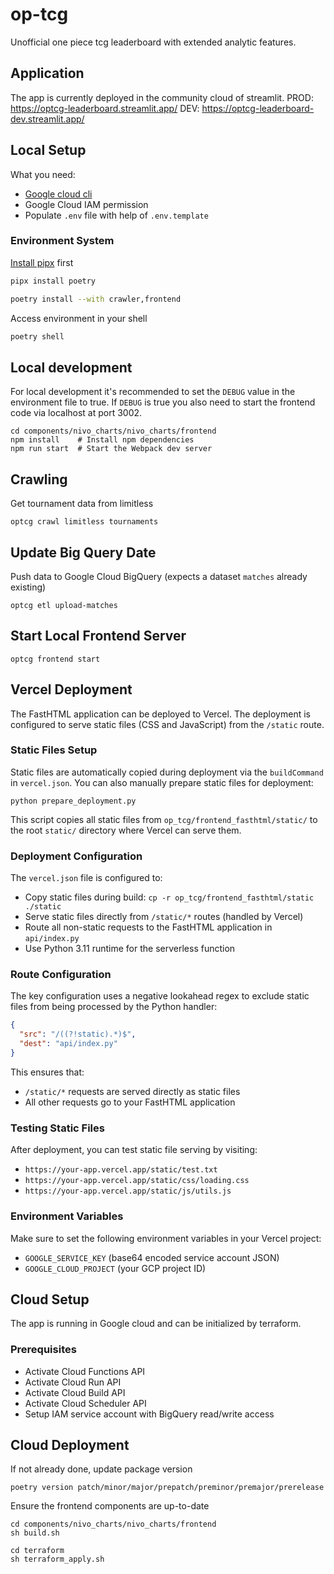 # op-tcg
Unofficial one piece tcg leaderboard with extended analytic features. 

## Application
The app is currently deployed in the community cloud of streamlit.
PROD: https://optcg-leaderboard.streamlit.app/
DEV: https://optcg-leaderboard-dev.streamlit.app/

## Local Setup

What you need:
* [Google cloud cli](https://cloud.google.com/sdk/docs/install-sdk?hl=de)
* Google Cloud IAM permission
* Populate `.env` file with help of `.env.template`

### Environment System
[Install pipx](https://github.com/pypa/pipx) first
```sh
pipx install poetry
```
```sh
poetry install --with crawler,frontend
```
Access environment in your shell
```sh
poetry shell
```

## Local development
For local development it's recommended to set the `DEBUG` value in the environment file to true. 
If `DEBUG` is true you also need to start the frontend code via localhost at port 3002.
```
cd components/nivo_charts/nivo_charts/frontend
npm install    # Install npm dependencies
npm run start  # Start the Webpack dev server
```

## Crawling
Get tournament data from limitless
```
optcg crawl limitless tournaments
```


## Update Big Query Date
Push data to Google Cloud BigQuery (expects a dataset `matches` already existing)
```
optcg etl upload-matches
```


## Start Local Frontend Server
```
optcg frontend start
```

## Vercel Deployment

The FastHTML application can be deployed to Vercel. The deployment is configured to serve static files (CSS and JavaScript) from the `/static` route.

### Static Files Setup
Static files are automatically copied during deployment via the `buildCommand` in `vercel.json`. You can also manually prepare static files for deployment:

```shell
python prepare_deployment.py
```

This script copies all static files from `op_tcg/frontend_fasthtml/static/` to the root `static/` directory where Vercel can serve them.

### Deployment Configuration
The `vercel.json` file is configured to:
- Copy static files during build: `cp -r op_tcg/frontend_fasthtml/static ./static`
- Serve static files directly from `/static/*` routes (handled by Vercel)
- Route all non-static requests to the FastHTML application in `api/index.py`
- Use Python 3.11 runtime for the serverless function

### Route Configuration
The key configuration uses a negative lookahead regex to exclude static files from being processed by the Python handler:
```json
{
  "src": "/((?!static).*)$",
  "dest": "api/index.py"
}
```

This ensures that:
- `/static/*` requests are served directly as static files
- All other requests go to your FastHTML application

### Testing Static Files
After deployment, you can test static file serving by visiting:
- `https://your-app.vercel.app/static/test.txt`
- `https://your-app.vercel.app/static/css/loading.css`
- `https://your-app.vercel.app/static/js/utils.js`

### Environment Variables
Make sure to set the following environment variables in your Vercel project:
- `GOOGLE_SERVICE_KEY` (base64 encoded service account JSON)
- `GOOGLE_CLOUD_PROJECT` (your GCP project ID)

## Cloud Setup
The app is running in Google cloud and can be initialized by terraform. 

### Prerequisites
* Activate Cloud Functions API
* Activate Cloud Run API
* Activate Cloud Build API 
* Activate Cloud Scheduler API 
* Setup IAM service account with BigQuery read/write access

## Cloud Deployment
If not already done, update package version
```shell
poetry version patch/minor/major/prepatch/preminor/premajor/prerelease
```
Ensure the frontend components are up-to-date
```shell
cd components/nivo_charts/nivo_charts/frontend
sh build.sh
```
```shell
cd terraform
sh terraform_apply.sh
```
